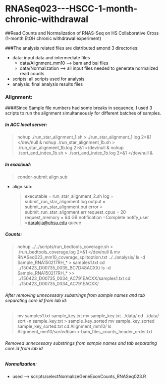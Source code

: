 # RNASeq023---HSCC-1-month-chronic-withdrawal
##Read Counts and Normalization of RNAS-Seq on HS Collaborative Cross (1-month EtOH chronic withdrawal experiment)

###The analysis related files are distributed amond 3 directories:
  - data: input data and intermediate files
    * data/Alignment_mm10 --> bam and bai files
    * data/Normalization --> all input files needed to generate normalized read counts
  - scripts: all scripts used for analysis
  - analysis: final analysis results files 

### Alignment:
####Since Sample file numbers had some breaks in sequence, I used 3 scripts to run the alignment simultaneously for different batches of samples.
##### In ACC local server:
> nohup ./run_star_alignment_1.sh > ./run_star_alignment_1.log 2>&1 </dev/null &
> nohup ./run_star_alignment_1b.sh > ./run_star_alignment_1b.log 2>&1 </dev/null &
> nohup ./sort_and_index_1b.sh > ./sort_and_index_1b.log 2>&1 </dev/null &

##### In exacloud:
> condor-submit align.sub
  - align.sub:
    
    > executable              = run_star_alignment_2.sh
    > log                     = submit_run_star_alignment.log
    > output                  = submit_run_star_alignment.out
    > error                   = submit_run_star_alignment.err
    > request_cpus            = 20
    > request_memory          = 64 GB
    > notification            =Complete
    > notify_user             =darakjia@ohsu.edu
    > queue
  
##### Counts:
> nohup ../../scripts/run_bedtools_coverage.sh > ./run_bedtools_coverage.log 2>&1 </dev/null &
> mv RNASeq023_mm10_coverage_splitoption.txt ../../analysis/
> ls -d Sample_RNA150217RH_* > samples1.txt
> cd ../150423_D00735_0035_BC7D48ACXX/
> ls -d Sample_RNA150217RH_* >> ../150423_D00735_0034_AC791EACXX/samples1.txt
> cd ../150423_D00735_0034_AC791EACXX/
###### After removing unnecessary substrings from sample names and tab separating core id from lab id:
> mv samples1.txt sample_key.txt
> mv sample_key.txt ../data/
> cd ../data/
> sort -n sample_key.txt > sample_key_sorted
> mv sample_key_sorted sample_key_sorted.txt
> cd Alignment_mm10/
> ls Alignment_mm10/*sorted*bam > bam_files_counts_header_order.txt
###### Removed unnecessary substrings from sample names and tab separating core id from lab id
  
##### Normalization:
  - used --> scripts/selectNormalizeGeneExonCounts_RNASeq023.R
  
  
